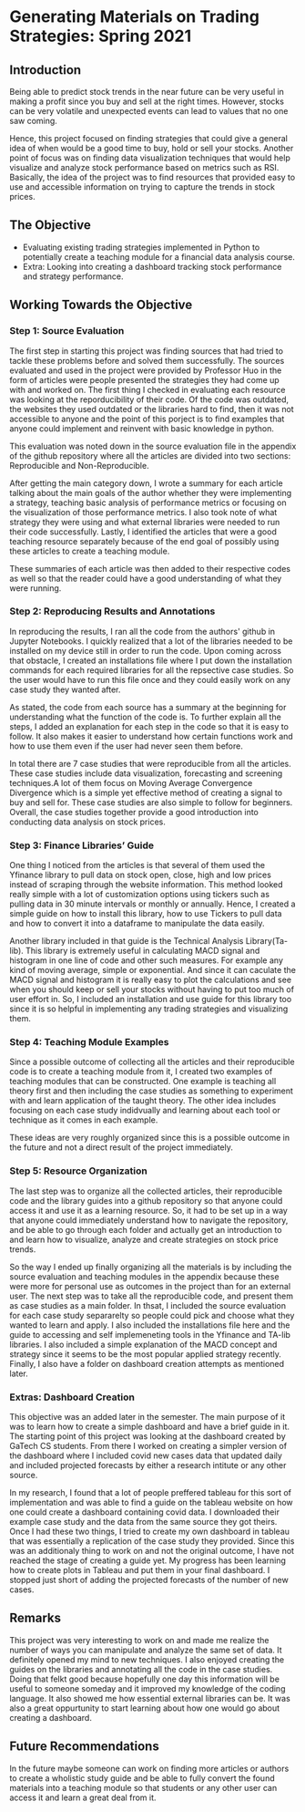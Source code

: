 # Generating Materials on Trading Strategies: Spring 2021

## Introduction 
Being able to predict stock trends in the near future can be very useful in making a profit since you buy and sell at the right times. However, stocks can be very volatile and unexpected events can lead to values that no one saw coming. 

Hence, this project focused on finding strategies that could give a general idea of when would be a good time to buy, hold or sell your stocks. Another point of focus was on finding data visualization techniques that would help visualize and analyze stock performance based on metrics such as RSI. Basically, the idea of the project was to find resources that provided easy to use and accessible information on trying to capture the trends in stock prices. 
<h2>
 
## The Objective
* Evaluating existing trading strategies implemented in Python to potentially create a teaching module for a financial data analysis course.
* Extra: Looking into creating a dashboard tracking stock performance and strategy performance. 
<h2>

## Working Towards the Objective 

### Step 1: Source Evaluation
The first step in starting this project was finding sources that had tried to tackle these problems before and solved them successfully. The sources evaluated and used in the project were provided by Professor Huo in the form of articles were people presented the strategies they had come up with and worked on. The first thing I checked in evaluating each resource was looking at the reporducibility of their code. Of the code was outdated, the websites they used outdated or the libraries hard to find, then it was not accessible to anyone and the point of this porject is to find examples that anyone could implement and reinvent with basic knowledge in python.

This evaluation was noted down in the source evaluation file in the appendix of the github repository where all the articles are divided into two sections: Reproducible and Non-Reproducible. 

After getting the main category down, I wrote a summary for each article talking about the main goals of the author whether they were implementing a strategy, teaching basic analysis of performance metrics or focusing on the visualization of those performance metrics. I also took note of what strategy they were using and what external libraries were needed to run their code successfully. Lastly, I identified the articles that were a good teaching resource separately because of the end goal of possibly using these articles to create a teaching module. 

These summaries of each article was then added to their respective codes as well so that the reader could have a good understanding of what they were running. 

<h3>
 
### Step 2: Reproducing Results and Annotations
In reproducing the results, I ran all the code from the authors' github in Jupyter Notebooks. I quickly realized that a lot of the libraries needed to be installed on my device still in order to run the code. Upon coming across that obstacle, I created an installations file where I put down the installation commands for each required libraries for all the repsective case studies. So the user would have to run this file once and they could easily work on any case study they wanted after.

As stated, the code from each source has a summary at the beginning for understanding what the function of the code is. To further explain all the steps, I added an explanation for each step in the code so that it is easy to follow. It also makes it easier to understand how certain functions work and how to use them even if the user had never seen them before. 

In total there are 7 case studies that were reproducible from all the articles. These case studies include data visualization, forecasting and screening techniques.A lot of them focus on Moving Average Convergence Divergence which is a simple yet effective method of creating a signal to buy and sell for. These case studies are also simple to follow for beginners. Overall, the case studies together provide a good introduction into conducting data analysis on stock prices. 
<h3>
 
### Step 3: Finance Libraries’ Guide
One thing I noticed from the articles is that several of them used the Yfinance library to pull data on stock open, close, high and low prices instead of scraping through the website information. This method looked really simple with a lot of customization options using tickers such as pulling data in 30 minute intervals or monthly or annually. Hence, I created a simple guide on how to install this library, how to use Tickers to pull data and how to convert it into a dataframe to manipulate the data easily.

Another library included in that guide is the Technical Analysis Library(Ta-lib). This library is extremely useful in calculating MACD signal and histogram in one line of code and other such measures. For example any kind of moving average, simple or exponential. And since it can caculate the MACD signal and histogram it is really easy to plot the calculations and see when you should keep or sell your stocks without having to put too much of user effort in. So, I included an installation and use guide for this library too since it is so helpful in implementing any trading strategies and visualizing them. 
<h3>
 
### Step 4: Teaching Module Examples
Since a possible outcome of collecting all the articles and their reproducible code is to create a teaching module from it, I created two examples of teaching modules that can be constructed. One example is teaching all theory first and then including the case studies as something to experiment with and learn application of the taught theory. The other idea includes focusing on each case study indidvually and learning about each tool or technique as it comes in each example.

These ideas are very roughly organized since this is a possible outcome in the future and not a direct result of the project immediately. 
<h3>

### Step 5: Resource Organization
The last step was to organize all the collected articles, their reproducible code and the library guides into a github repository so that anyone could access it and use it as a learning resource. So, it had to be set up in a way that anyone could immediately understand how to navigate the repository, and be able to go through each folder and actually get an introduction to and learn how to visualize, analyze and create strategies on stock price trends. 

So the way I ended up finally organizing all the materials is by including the source evaluation and teaching modules in the appendix because these were more for personal use as outcomes in the project than for an external user. The next step was to take all the reproducible code, and present them as case studies as a main folder. In thsat, I included the source evaluation for each case study separarelty so people could pick and choose what they wanted to learn and apply. I also included the installations file here and the guide to accessing and self implemeneting tools in the Yfinance and TA-lib libraries. I also included a simple explanation of the MACD concept and strategy since it seems to be the most popular applied strategy recently. Finally, I also have a folder on dashboard creation attempts as mentioned later. 
<h3>
 
### Extras: Dashboard Creation
This objective was an added later in the semester. The main purpose of it was to learn how to create a simple dashboard and have a brief guide in it. The starting point of this project was looking at the dashboard created by GaTech CS students. From there I worked on creating a simpler version of the dashboard where I included covid new cases data that updated daily and included projected forecasts by either a research intitute or any other source.

In my research, I found that a lot of people preffered tableau for this sort of implementation and was able to find a guide on the tableau website on how one could create a dashboard containing covid data. I downloaded their example case study and the data from the same source they got theirs. Once I had these two things, I tried to create my own dashboard in tableau that was essentially a replication of the case study they provided. Since this was an additionaly thing to work on and not the original outcome, I have not reached the stage of creating a guide yet. My progress has been learning how to create plots in Tableau and put them in your final dashboard. I stopped just short of adding the projected forecasts of the number of new cases. 
<h3>
 
<h2>
 
## Remarks
This project was very interesting to work on and made me realize the number of ways you can manipulate and analyze the same set of data. It definitely opened my mind to new techniques. I also enjoyed creating the guides on the libraries and annotating all the code in the case studies. Doing that felkt good because hopefully one day this information will be useful to someone someday and it improved my knowledge of the coding language. It also showed me how essential external libraries can be. It was also a great oppurtunity to start learning about how one would go about creating a dashboard.
<h2>

## Future Recommendations
In the future maybe someone can work on finding more articles or authors to create a wholistic study guide and be able to fully convert the found materials into a teaching module so that students or any other user can access it and learn a great deal from it. 
<h2> 






